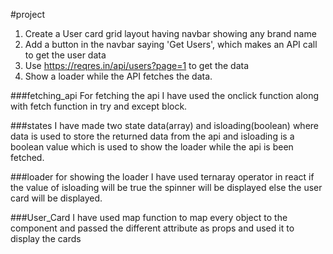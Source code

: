 #project
1. Create a User card grid layout having navbar showing any brand name
2. Add a button in the navbar saying 'Get Users', which makes an API call to get the user data
3. Use https://reqres.in/api/users?page=1 to get the data
4. Show a loader while the API fetches the data.

###fetching_api
For fetching the api I have used the onclick function along with fetch function in try and except block.

###states
I have made two state data(array) and isloading(boolean) where data is used to store the returned data from the api and isloading is a boolean value which is used to show the loader while the api is been fetched.

###loader
for showing the loader I have used ternaray operator in react if the value of isloading will be true the spinner will be displayed else the user card will be displayed.

###User_Card
I have used map function to map every object to the component and passed the different attribute as props and used it to display the cards
